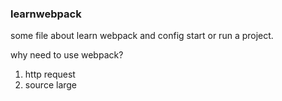 ### learnwebpack

some file about learn webpack and config start or run a project.

why need to use webpack?
1. http request
2. source large